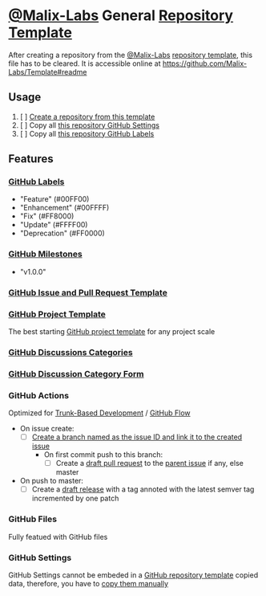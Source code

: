 # [@Malix-Labs](https://github.com/Malix-Labs) General [Repository Template](https://docs.github.com/repositories/creating-and-managing-repositories/creating-a-repository-from-a-template)

After creating a repository from the [@Malix-Labs](https://github.com/Malix-Labs) [repository template](https://docs.github.com/repositories/creating-and-managing-repositories/creating-a-repository-from-a-template), this file has to be cleared.
It is accessible online at <https://github.com/Malix-Labs/Template#readme>

## Usage

1. [ ] [Create a repository from this template](https://docs.github.com/repositories/creating-and-managing-repositories/creating-a-repository-from-a-template#creating-a-repository-from-a-template)
2. [ ] Copy all [this repository GitHub Settings](https://github.com/Malix-Labs/Template#github-settings)
3. [ ] Copy all [this repository GitHub Labels](https://github.com/Malix-Labs/Template#github-labels)

## Features

### [GitHub Labels](https://docs.github.com/issues/using-labels-and-milestones-to-track-work/managing-labels)

- "Feature" (#00FF00)
- "Enhancement" (#00FFFF)
- "Fix" (#FF8000)
- "Update" (#FFFF00)
- "Deprecation" (#FF0000)

### [GitHub Milestones](https://docs.github.com/issues/using-labels-and-milestones-to-track-work/creating-and-editing-milestones-for-issues-and-pull-requests)

- "v1.0.0"

### [GitHub Issue and Pull Request Template](https://docs.github.com/communities/using-templates-to-encourage-useful-issues-and-pull-requests/about-issue-and-pull-request-templates)

### [GitHub Project Template](https://docs.github.com/issues/planning-and-tracking-with-projects/managing-your-project/managing-project-templates-in-your-organization#copying-a-project-as-a-template)

The best starting [GitHub project template](https://docs.github.com/issues/planning-and-tracking-with-projects/managing-your-project/managing-project-templates-in-your-organization#copying-a-project-as-a-template) for any project scale

### [GitHub Discussions Categories](https://docs.github.com/discussions/managing-discussions-for-your-community/managing-categories-for-discussions)



### [GitHub Discussion Category Form](https://docs.github.com/discussions/managing-discussions-for-your-community/creating-discussion-category-forms)

### GitHub Actions

Optimized for [Trunk-Based Development](https://trunkbaseddevelopment.com/) / [GitHub Flow](https://docs.github.com/get-started/using-github/github-flow)

- On issue create:
	- [ ] [Create a branch named as the issue ID and link it to the created issue](https://docs.github.com/issues/tracking-your-work-with-issues/creating-a-branch-for-an-issue)
		- On first commit push to this branch:
			- [ ] Create a [draft pull request](https://docs.github.com/pull-requests/collaborating-with-pull-requests/proposing-changes-to-your-work-with-pull-requests/changing-the-stage-of-a-pull-request#marking-a-pull-request-as-ready-for-review) to the [parent issue](https://docs.github.com/issues/managing-your-tasks-with-tasklists/about-tasklists#about-tasklists-and-issue-hierarchy:~:text=You%20can%20create-,parent,-and%20child%20relationships) if any, else master
- On push to master:
	- [ ] Create a [draft release](https://docs.github.com/repositories/releasing-projects-on-github/managing-releases-in-a-repository#:~:text=release%20later%2C%20click-,Save%20draft,-.%20You%20can%20then) with a tag annoted with the latest semver tag incremented by one patch

### GitHub Files

Fully featued with GitHub files

### GitHub Settings

GitHub Settings cannot be embeded in a [GitHub repository template](https://docs.github.com/repositories/creating-and-managing-repositories/creating-a-repository-from-a-template) copied data, therefore, you have to [copy them manually](https://github.com/Malix-Labs/Template#github-settings)

<!--
1.
-->
